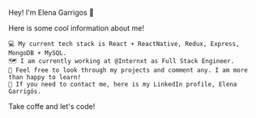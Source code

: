 Hey! I'm Elena Garrigos 🚀

Here is some cool information about me!

    💻 My current tech stack is React + ReactNative, Redux, Express, MongoDB + MySQL. 
    🗺️ I am currently working at @Internxt as Full Stack Engineer.
    🔎 Feel free to look through my projects and comment any. I am more than happy to learn!
    📧 If you need to contact me, here is my LinkedIn profile, Elena Garrigós.

Take coffe and let's code! 
